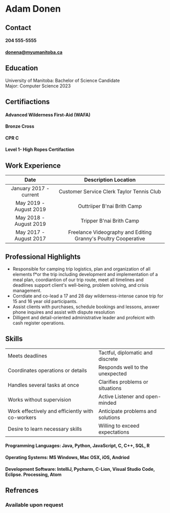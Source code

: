 # Adam Donen
## Contact
#### 204 555-5555
#### donena@myumanitoba.ca 


## Education 
University of Manitoba: 
Bachelor of Science Candidate  
Major: Computer Science 2023 

## Certifiactions 
#### Advanced Wilderness First-Aid (WAFA) 
#### Bronze Cross 
#### CPR C 
#### Level 1- High Ropes Certifaction 


## Work Experience 

| Date | Description Location |
|:---:|:---:|
| January 2017 - current | Customer Service Clerk  Taylor Tennis Club |
| May 2019 - August 2019 | Outtriiper B'nai Brith Camp |
| May 2018 - August 2019 | Tripper  B'nai Brith Camp |
| May 2017 - August 2017 | Freelance Videography and Editing Granny's Poultry Cooperative |



## Professional Highlights 
* Responsible for camping trip logistics, plan and organization of all elements f*or the trip including development and implementation of a meal plan, coordiantion of our trip route, meet all timelines and deadlines support client's well-being, problem solving, and crisis management. 
* Corrdiate and co-lead a 17 and 28 day wilderness-intense canoe trip for 15 and 16 year old participants. 
* Assist clients with purchases, schedule bookings and lessons, answer phone inquires and assist with dispute resolution 
* Dilligent and detail-oriented administrative leader and profeicnt with cash register operations. 

##              Skills 

|                                                  |                                   |
|-------|--------|
| Meets deadlines                                  | Tactful, diplomatic and discrete  |
| Coordinates operations or details                | Responds well to the unexpected   |
| Handles several tasks at once                    | Clarifies problems or situations  |
| Works without supervision                        | Active Listener and open-minded   |
| Work effectively and efficiently with co-workers | Anticipate problems and solutions |
| Desire to learn necessary skills                 | Willing to exceed expectations    |
                                                  

#### Programming Languages: Java, Python, JavaScript, C, C++, SQL, R  
#### Operating Systems: MS Windows, Mac OSX, iOS, Andriod 
#### Development Software: IntelliJ, Pycharm, C-Lion, Visual Studio Code, Eclipse. Processing, Atom                                                
## Refrences 
### Available upon request
